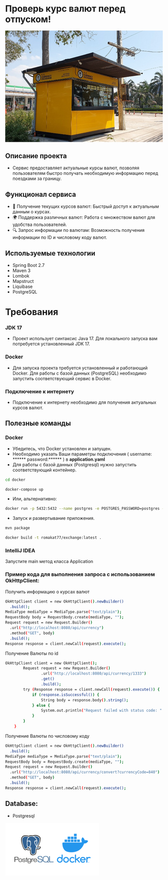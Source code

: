 # Проверь курс валют перед отпуском!
![image](./image/3.jpg )

## Описание проекта
- Сервис предоставляет актуальные курсы валют, позволяя пользователям быстро получать необходимую информацию перед поездками за границу.

## Функционал сервиса
- 💱 Получение текущих курсов валют: Быстрый доступ к актуальным данным о курсах.
- 🌍 Поддержка различных валют: Работа с множеством валют для удобства пользователей.
- 🔍 Запрос информации по валютам: Возможность получения информации по ID и числовому коду валют.

## Используемые технологии
- Spring Boot 2.7
- Maven 3
- Lombok
- Mapstruct
- Liquibase
- PostgreSQL

# Требования

### JDK 17

- Проект использует синтаксис Java 17. Для локального запуска вам потребуется установленный JDK 17.

### Docker
- Для запуска проекта требуется установленный и работающий Docker. Для работы с базой данных (PostgreSQL) необходимо запустить соответствующий сервис в Docker.

### Подключение к интернету
- Подключение к интернету необходимо для получения актуальных курсов валют.

## Полезные команды

### Docker
- Убедитесь, что Docker установлен и запущен. 
- Необходимо указать Ваши параметры подключения ( username: ******  password:****** ) в **application.yaml**
- Для работы с базой данных (Postgresql) нужно запустить соответствующий контейнер.

```bash
cd docker
```
```bash
docker-compose up
```
- Или, альтернативно:
```bash
docker run -p 5432:5432 --name postgres -e POSTGRES_PASSWORD=postgres -d postgres
```
- Запуск и  развертывание приложения.

```bash
mvn package
```
```bash
docker build -t romakat77/exchange:latest .
```
### IntelliJ IDEA

Запустите main метод класса Application

### Пример кода для выполнения запроса с использованием OkHttpClient:

Получить информацию о курсах валют

```bash
OkHttpClient client = new OkHttpClient().newBuilder()
  .build();
MediaType mediaType = MediaType.parse("text/plain");
RequestBody body = RequestBody.create(mediaType, "");
Request request = new Request.Builder()
  .url("http://localhost:8080/api/currency")
  .method("GET", body)
  .build();
Response response = client.newCall(request).execute();
```

Получение Валюты по id

```bash
OkHttpClient client = new OkHttpClient();
        Request request = new Request.Builder()
                .url("http://localhost:8080/api/currency/1333")
                .get()
                .build();
        try (Response response = client.newCall(request).execute()) {
            if (response.isSuccessful()) {
                String body = response.body().string();
            } else {
                System.out.println("Request failed with status code: " + response.code());
            }
        }
    }
```

Получение Валюты  по числовому коду

```bash
OkHttpClient client = new OkHttpClient().newBuilder()
  .build();
MediaType mediaType = MediaType.parse("text/plain");
RequestBody body = RequestBody.create(mediaType, "");
Request request = new Request.Builder()
  .url("http://localhost:8080/api/currency/convert?currencyCode=840")
  .method("GET", body)
  .build();
Response response = client.newCall(request).execute();
```


## Database:
- Postgresql


![image](./image/1.png )

